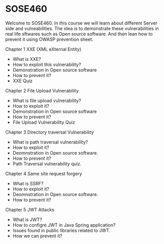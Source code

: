 # SOSE460

Welcome to SOSE460. In this course we will learn about different Server side and vulneabilities. The idea is to demonstrate these vulnerabilities in real life sftwares such as Open source software. And then lean how to prevent it using OWASP prevention sheet.

Chapter 1 XXE (XML eXternal Entity)
- What is XXE?
- How to exploit this vulnerability?
- Demonstration in Open source software
- How to prevent it?
- XXE Quiz

Chapter 2 File Upload Vulnerability
- What is file upload vulnerability?
- How to exploit it?
- Demonstration in Open source software
- How to prevent it?
- File Upload Vulnerability Quiz

Chapter 3 Directory traversal Vulnerability
- What is path traversal vulnerability?
- How to exploit it?
- Deomnstration in Open source software.
- How to prevent it?
- Path Traversal vulnerability quiz.

Chapter 4 Same site request forgery
- What is SSRF?
- How to exploit it?
- Deomnstration in Open source software.
- How to prevent it?

Chapter 5 JWT Attacks
- What is JWT?
- How to configre JWT in Java Spring application?
- Issues found in public libraries related to JWT.
- How we can prevent it?

 

